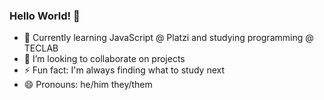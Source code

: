 ### Hello World! 👋

- 🌱 Currently learning JavaScript @ Platzi and studying programming @ TECLAB
- 👯 I’m looking to collaborate on projects
- ⚡ Fun fact: I'm always finding what to study next
- 😄 Pronouns: he/him they/them

